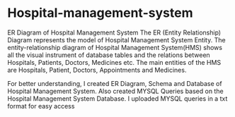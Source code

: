 # Hospital-management-system
ER Diagram of Hospital Management System
The ER (Entity Relationship) Diagram represents the model of Hospital Management System Entity. The entity-relationship diagram of Hospital Management System(HMS) shows all the visual instrument of database tables and the relations between Hospitals, Patients, Doctors, Medicines etc. The main entities of the HMS are Hospitals, Patient, Doctors, Appointments and Medicines.

For better understanding, I created ER Diagram, Schema and Database of Hospital Management System. Also created MYSQL Queries based on the Hospital Management System Database. I uploaded MYSQL queries in a txt format  for easy access

